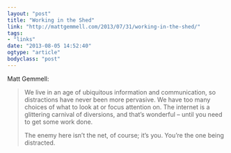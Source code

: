 ```yaml
---
layout: "post"
title: "Working in the Shed"
link: "http://mattgemmell.com/2013/07/31/working-in-the-shed/"
tags: 
- "links"
date: "2013-08-05 14:52:40"
ogtype: "article"
bodyclass: "post"
---
```


Matt Gemmell:

> We live in an age of ubiquitous information and communication, so distractions have never been more pervasive. We have too many choices of what to look at or focus attention on. The internet is a glittering carnival of diversions, and that’s wonderful – until you need to get some work done.
> 
> The enemy here isn’t the net, of course; it’s you. You’re the one being distracted.